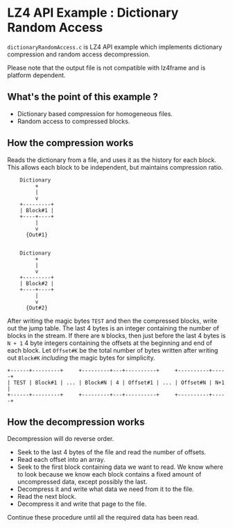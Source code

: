 ﻿# LZ4 API Example : Dictionary Random Access

`dictionaryRandomAccess.c` is LZ4 API example which implements dictionary compression and random access decompression.

Please note that the output file is not compatible with lz4frame and is platform dependent.


## What's the point of this example ?

 - Dictionary based compression for homogeneous files.
 - Random access to compressed blocks.


## How the compression works

Reads the dictionary from a file, and uses it as the history for each block.
This allows each block to be independent, but maintains compression ratio.

```
    Dictionary
         +
         |
         v
    +---------+
    | Block#1 |
    +----+----+
         |
         v
      {Out#1}


    Dictionary
         +
         |
         v
    +---------+
    | Block#2 |
    +----+----+
         |
         v
      {Out#2}
```

After writing the magic bytes `TEST` and then the compressed blocks, write out the jump table.
The last 4 bytes is an integer containing the number of blocks in the stream.
If there are `N` blocks, then just before the last 4 bytes is `N + 1` 4 byte integers containing the offsets at the beginning and end of each block.
Let `Offset#K` be the total number of bytes written after writing out `Block#K` *including* the magic bytes for simplicity.

```
+------+---------+     +---------+---+----------+     +----------+-----+
| TEST | Block#1 | ... | Block#N | 4 | Offset#1 | ... | Offset#N | N+1 |
+------+---------+     +---------+---+----------+     +----------+-----+
```

## How the decompression works

Decompression will do reverse order.

 - Seek to the last 4 bytes of the file and read the number of offsets.
 - Read each offset into an array.
 - Seek to the first block containing data we want to read.
   We know where to look because we know each block contains a fixed amount of uncompressed data, except possibly the last.
 - Decompress it and write what data we need from it to the file.
 - Read the next block.
 - Decompress it and write that page to the file.

Continue these procedure until all the required data has been read.
